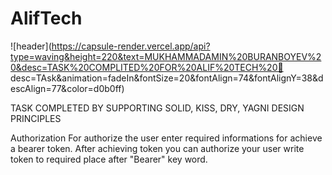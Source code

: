 # AlifTech

![header](https://capsule-render.vercel.app/api?type=waving&height=220&text=MUKHAMMADAMIN%20BURANBOYEV%20&desc=TASK%20COMPLITED%20FOR%20ALIF%20TECH%20🙂
desc=TAsk&animation=fadeIn&fontSize=20&fontAlign=74&fontAlignY=38&descAlign=77&color=d0b0ff)


TASK COMPLETED BY SUPPORTING SOLID, KISS, DRY, YAGNI DESIGN PRINCIPLES

Authorization
    For authorize the user enter required informations for achieve a bearer token.
    After achieving token you can authorize your user write token to required place after "Bearer" key word.


